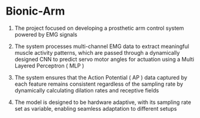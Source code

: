 # Bionic-Arm

1. The project focused on developing a prosthetic arm control system powered by EMG signals

2. The system processes multi-channel EMG data to extract meaningful muscle activity patterns, which are passed through a dynamically designed CNN to predict servo motor angles for actuation using a Multi Layered Perceptron ( MLP )

3. The system ensures that the Action Potential ( AP ) data captured by each feature remains consistent regardless of the sampling rate by dynamically calculating dilation rates and receptive fields

4. The model is designed to be hardware adaptive, with its sampling rate set as variable, enabling seamless adaptation to different setups
